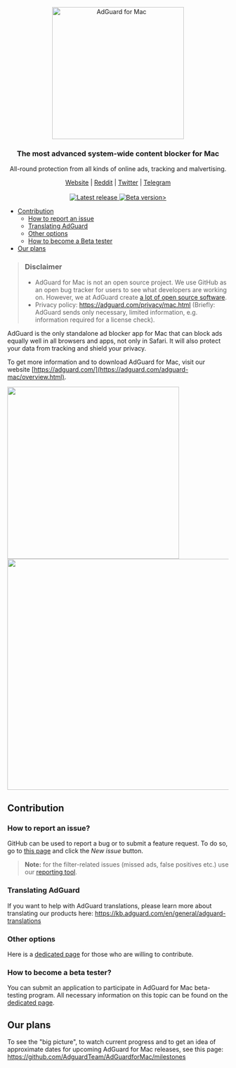 <p align="center">
  <picture>
    <source media="(prefers-color-scheme: dark)" srcset="https://cdn.adguard.com/public/Adguard/Common/Logos/mac_dark.svg" width="300px" alt="AdGuard for Mac" />
    <img src="https://cdn.adguard.com/public/Adguard/Common/Logos/mac.svg" width="300px" alt="AdGuard for Mac"/>
</picture>
  </p>
<h3 align="center">The most advanced system-wide content blocker for Mac</h3>
<p align="center">
    All-round protection from all kinds of online ads, tracking and malvertising.
</p>

  <p align="center">
    <a href="https://adguard.com/">Website</a> |
    <a href="https://reddit.com/r/Adguard">Reddit</a> |
    <a href="https://twitter.com/AdGuard">Twitter</a> |
    <a href="https://t.me/adguard_en">Telegram</a>
    <br /><br />
    <a
    </a>
    <a href="https://github.com/AdguardTeam/AdGuardForMac/releases/">
        <img src="https://img.shields.io/github/tag/AdguardTeam/AdGuardforMac.svg?label=release" alt="Latest release" />
    </a>
    <a href="https://github.com/AdguardTeam/AdGuardForMac/releases/">
    <img src="https://img.shields.io/github/tag-pre/AdguardTeam/AdGuardforMac.svg?label=beta&color=GREEN" alt="Beta version>" />
    </a>


* [Contribution](#contribution)
  * [How to report an issue](#issue)
  * [Translating AdGuard](#contribution-translating)
  * [Other options](#contribution-other)
  * [How to become a Beta tester](#beta-tester)
* [Our plans](#our-plans)

> ### Disclaimer
>* AdGuard for Mac is not an open source project. We use GitHub as an open bug tracker for users to see what developers are working on. However, we at AdGuard create [a lot of open source software](https://github.com/search?o=desc&q=topic%3Aopen-source+org%3AAdguardTeam+fork%3Atrue&s=stars&type=Repositories).
>* Privacy policy: https://adguard.com/privacy/mac.html (Briefly: AdGuard sends only necessary, limited information, e.g. information required for a license check).

AdGuard is the only standalone ad blocker app for Mac that can block ads equally well in all browsers and apps, not only in Safari. It will also protect your data from tracking and shield your privacy.

To get more information and to download AdGuard for Mac, visit our website [https://adguard.com/](https://adguard.com/adguard-mac/overview.html).

<picture>
  <source media="(prefers-color-scheme: dark)" srcset="https://cdn.adguard.com/content/release_notes/ad_blocker/mac/v2.12/m_main_dark_en.png" height="391"/>
  <img src="https://cdn.adguard.com/content/release_notes/ad_blocker/mac/v2.12/m_main_light_en.png" height="391">
   </picture>
<picture>
  <source media="(prefers-color-scheme: dark)" srcset="https://cdn.adguard.com/content/release_notes/ad_blocker/mac/v2.12/m_filters_dark_en.png" width="525"/>
<img src="https://cdn.adguard.com/content/release_notes/ad_blocker/mac/v2.12/m_filters_light_en.png" width="525">
   </picture>

<a id="contribution"></a>
## Contribution

<a id="issue"></a>
### How to report an issue?

GitHub can be used to report a bug or to submit a feature request. To do so, go to [this page](https://github.com/AdguardTeam/AdguardForMac/issues) and click the *New issue* button.

>**Note:** for the filter-related issues (missed ads, false positives etc.) use our [reporting tool](https://kb.adguard.com/technical-support/reporting-tool#mac).

<a id="contribution-translating"></a>
### Translating AdGuard

If you want to help with AdGuard translations, please learn more about translating our products here: https://kb.adguard.com/en/general/adguard-translations

<a id="contribution-other"></a>
### Other options

Here is a [dedicated page](https://adguard.com/contribute.html) for those who are willing to contribute.


<a id="beta-tester"></a>
### How to become a beta tester?

You can submit an application to participate in AdGuard for Mac beta-testing program. All necessary information on this topic can be found on the [dedicated page](https://adguard.com/beta.html).

<a id="our-plans"></a>
## Our plans

To see the "big picture", to watch current progress and to get an idea of approximate dates for upcoming AdGuard for Mac releases, see this page: https://github.com/AdguardTeam/AdGuardforMac/milestones
